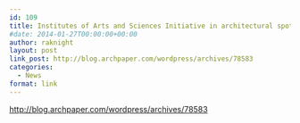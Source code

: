 ```yaml
---
id: 109
title: Institutes of Arts and Sciences Initiative in architectural spotlight
#date: 2014-01-27T00:00:00+00:00
author: raknight
layout: post
link_post: http://blog.archpaper.com/wordpress/archives/78583
categories:
  - News
format: link
---
```

http://blog.archpaper.com/wordpress/archives/78583